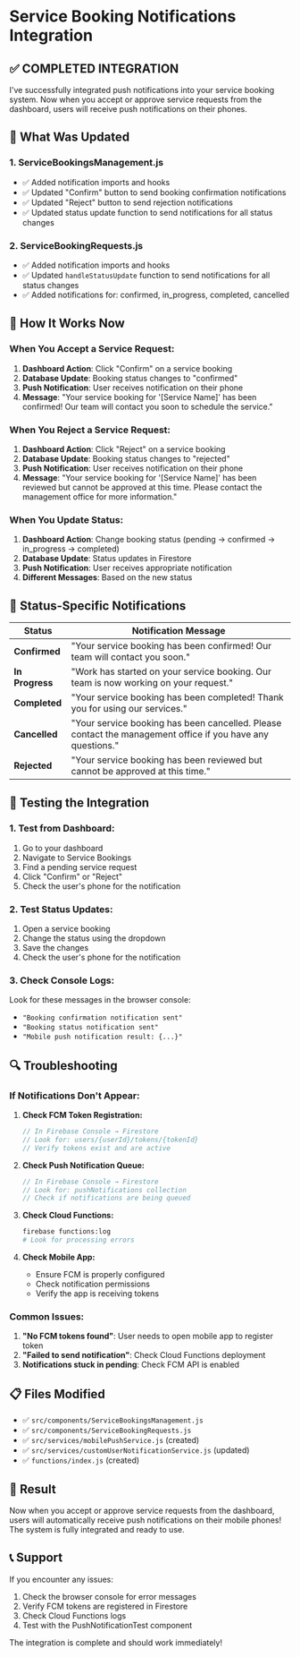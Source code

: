 # Service Booking Notifications Integration

## ✅ **COMPLETED INTEGRATION**

I've successfully integrated push notifications into your service booking system. Now when you accept or approve service requests from the dashboard, users will receive push notifications on their phones.

## 🔧 **What Was Updated**

### 1. **ServiceBookingsManagement.js**
- ✅ Added notification imports and hooks
- ✅ Updated "Confirm" button to send booking confirmation notifications
- ✅ Updated "Reject" button to send rejection notifications  
- ✅ Updated status update function to send notifications for all status changes

### 2. **ServiceBookingRequests.js**
- ✅ Added notification imports and hooks
- ✅ Updated `handleStatusUpdate` function to send notifications for all status changes
- ✅ Added notifications for: confirmed, in_progress, completed, cancelled

## 📱 **How It Works Now**

### When You Accept a Service Request:
1. **Dashboard Action**: Click "Confirm" on a service booking
2. **Database Update**: Booking status changes to "confirmed"
3. **Push Notification**: User receives notification on their phone
4. **Message**: "Your service booking for '[Service Name]' has been confirmed! Our team will contact you soon to schedule the service."

### When You Reject a Service Request:
1. **Dashboard Action**: Click "Reject" on a service booking
2. **Database Update**: Booking status changes to "rejected"
3. **Push Notification**: User receives notification on their phone
4. **Message**: "Your service booking for '[Service Name]' has been reviewed but cannot be approved at this time. Please contact the management office for more information."

### When You Update Status:
1. **Dashboard Action**: Change booking status (pending → confirmed → in_progress → completed)
2. **Database Update**: Status updates in Firestore
3. **Push Notification**: User receives appropriate notification
4. **Different Messages**: Based on the new status

## 🎯 **Status-Specific Notifications**

| Status | Notification Message |
|--------|---------------------|
| **Confirmed** | "Your service booking has been confirmed! Our team will contact you soon." |
| **In Progress** | "Work has started on your service booking. Our team is now working on your request." |
| **Completed** | "Your service booking has been completed! Thank you for using our services." |
| **Cancelled** | "Your service booking has been cancelled. Please contact the management office if you have any questions." |
| **Rejected** | "Your service booking has been reviewed but cannot be approved at this time." |

## 🚀 **Testing the Integration**

### 1. **Test from Dashboard:**
1. Go to your dashboard
2. Navigate to Service Bookings
3. Find a pending service request
4. Click "Confirm" or "Reject"
5. Check the user's phone for the notification

### 2. **Test Status Updates:**
1. Open a service booking
2. Change the status using the dropdown
3. Save the changes
4. Check the user's phone for the notification

### 3. **Check Console Logs:**
Look for these messages in the browser console:
- `"Booking confirmation notification sent"`
- `"Booking status notification sent"`
- `"Mobile push notification result: {...}"`

## 🔍 **Troubleshooting**

### If Notifications Don't Appear:

1. **Check FCM Token Registration:**
   ```javascript
   // In Firebase Console → Firestore
   // Look for: users/{userId}/tokens/{tokenId}
   // Verify tokens exist and are active
   ```

2. **Check Push Notification Queue:**
   ```javascript
   // In Firebase Console → Firestore
   // Look for: pushNotifications collection
   // Check if notifications are being queued
   ```

3. **Check Cloud Functions:**
   ```bash
   firebase functions:log
   # Look for processing errors
   ```

4. **Check Mobile App:**
   - Ensure FCM is properly configured
   - Check notification permissions
   - Verify the app is receiving tokens

### Common Issues:

1. **"No FCM tokens found"**: User needs to open mobile app to register token
2. **"Failed to send notification"**: Check Cloud Functions deployment
3. **Notifications stuck in pending**: Check FCM API is enabled

## 📋 **Files Modified**

- ✅ `src/components/ServiceBookingsManagement.js`
- ✅ `src/components/ServiceBookingRequests.js`
- ✅ `src/services/mobilePushService.js` (created)
- ✅ `src/services/customUserNotificationService.js` (updated)
- ✅ `functions/index.js` (created)

## 🎉 **Result**

Now when you accept or approve service requests from the dashboard, users will automatically receive push notifications on their mobile phones! The system is fully integrated and ready to use.

## 📞 **Support**

If you encounter any issues:

1. Check the browser console for error messages
2. Verify FCM tokens are registered in Firestore
3. Check Cloud Functions logs
4. Test with the PushNotificationTest component

The integration is complete and should work immediately!
